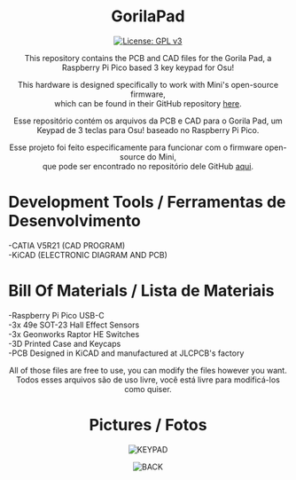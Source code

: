 <div align="center">

# GorilaPad

[![License: GPL v3](https://img.shields.io/badge/License-GPLv3-blue.svg)](https://www.gnu.org/licenses/gpl-3.0)

This repository contains the PCB and CAD files for the Gorila Pad, a Raspberry Pi Pico based 3 key keypad for Osu!

This hardware is designed specifically to work with Mini's open-source firmware,</br>
which can be found in their GitHub repository [here](https://github.com/minipadkb/minipad-firmware). </br>

Esse repositório contém os arquivos da PCB e CAD para o Gorila Pad, um Keypad de 3 teclas para Osu! baseado no Raspberry Pi Pico.

Esse projeto foi feito especificamente para funcionar com o firmware open-source do Mini, </br>
que pode ser encontrado no repositório dele GitHub [aqui](https://github.com/minipadkb/minipad-firmware). </br>

</div>
  
# Development Tools / Ferramentas de Desenvolvimento

-CATIA V5R21 (CAD PROGRAM)  </br>
-KiCAD (ELECTRONIC DIAGRAM AND PCB)

# Bill Of Materials / Lista de Materiais

-Raspberry Pi Pico USB-C </br>
-3x 49e SOT-23 Hall Effect Sensors </br>
-3x Geonworks Raptor HE Switches </br>
-3D Printed Case and Keycaps </br>
-PCB Designed in KiCAD and manufactured at JLCPCB's factory </br>

<div align="center">

All of those files are free to use, you can modify the files however you want. </br>
Todos esses arquivos são de uso livre, você está livre para modificá-los como quiser.

# Pictures / Fotos

![KEYPAD](https://i.postimg.cc/jj7CjWJ1/Captura-de-tela-2024-05-05-210809.png)

![BACK](https://i.postimg.cc/85gcf1Rz/Captura-de-tela-2024-05-05-210850.png)








